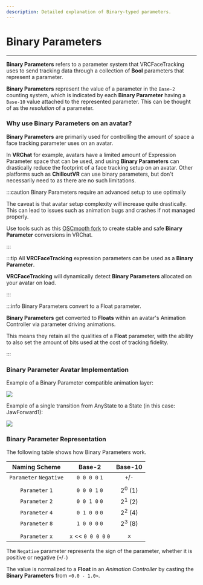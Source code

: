 ```yaml
---
description: Detailed explanation of Binary-typed parameters. 
---
```


# Binary Parameters

***

**Binary Parameters** refers to a parameter system that 
VRCFaceTracking uses to send tracking data through a collection 
of **Bool** parameters that represent a parameter. 

**Binary Parameters** represent the value of a parameter 
in the `Base-2` counting system, which is indicated by each 
**Binary Parameter** having a `Base-10` value attached
to the represented parameter. This can be thought of as the 
*resolution* of a parameter.

### Why use Binary Parameters on an avatar?

**Binary Parameters** are primarily used for controlling the 
amount of space a face tracking parameter uses on an avatar. 

In **VRChat** for example, avatars have a limited amount of Expression 
Parameter space that can be used, and using **Binary Parameters** can 
drastically reduce the footprint of a face tracking setup on an avatar.
Other platforms such as **ChilloutVR** can use binary parameters, 
but don't necessarily need to as there are no such limitations.

:::caution Binary Parameters require an advanced setup to use optimally 

The caveat is that avatar setup complexity will increase 
quite drastically. This can lead to issues such as animation bugs and crashes 
if not managed properly.

Use tools such as this [OSCmooth fork](https://github.com/Adjerry91/OSCmooth/releases/tag/V1.1.1-BETA) 
to create stable and safe **Binary Parameter** conversions in VRChat.

:::

:::tip All **VRCFaceTracking** expression parameters can be used as a **Binary Parameter**. 

**VRCFaceTracking** will dynamically detect **Binary Parameters** allocated on your avatar 
on load.

:::

:::info Binary Parameters convert to a Float parameter.

**Binary Parameters** get converted to **Floats** within an avatar's Animation Controller 
via parameter driving animations.

This means they retain all the qualities of a **Float** parameter, with the ability to 
also set the amount of bits used at the cost of tracking fidelity.

:::

### Binary Parameter Avatar Implementation

Example of a Binary Parameter compatible animation layer:

![](https://i.imgur.com/XpkB0Fp.png)

Example of a single transition from AnyState to a State (in this case: JawForward1):

![](https://i.imgur.com/15a4OmM.png)

### Binary Parameter Representation

The following table shows how Binary Parameters work.

| Naming Scheme | Base-2 | Base-10 |
| :-----------: | :----: | :-----: |
| `Parameter` `Negative` | `0 0 0 0` `1` | `+`/`-` |
|||
| `Parameter` `1` | `0 0 0 1` `0` | 2<sup>0</sup> (1) |
| `Parameter` `2` | `0 0 1 0` `0` | 2<sup>1</sup> (2) |
| `Parameter` `4` | `0 1 0 0` `0`  | 2<sup>2</sup> (4) |
| `Parameter` `8` | `1 0 0 0` `0` | 2<sup>3</sup> (8) |
|||
| `Parameter` `x` | `x` << `0 0 0 0` `0` | `x` |

The `Negative` parameter represents the sign of the parameter, whether it is 
positive or negative (`+`/`-`)

The value is normalized to a **Float** in an *Animation Controller* 
by casting the **Binary Parameters** from `<0.0 - 1.0>`.